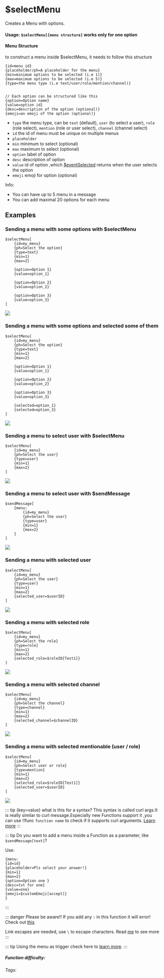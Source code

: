 # $selectMenu
Creates a Menu with options.

#### Usage: `$selectMenu[{menu structure]` works only for one option

#### Menu Structure
to construct a menu inside $selectMenu, it needs to follow this structure
```
{id=menu id}
{placeholder/ph=A placeholder for the menu}
{min=minimum options to be selected (i.e 1)}
{max=maximum options to be selected (i.e 5)}
{type=the menu type (i.e text/user/role/mention/channel)}


// Each option can be structured like this
{option=Option name}
{value=option id}
{desc=description of the option (optional)}
{emoji=an emoji of the option (optional)}

```
* `type` the menu type, can be `text` (default), `user` (to select a user), `role` (role select), `mention` (role or user select), `channel` (channel select) 
* `id` the id of menu must be unique on multiple menus
* `placeholder`
* `min` minimum to select (optional)
* `max` maximum to select (optional)
* `option` label of option
* `desc` description of option
* `value` id of option ,which [$eventSelected](./eventSelected.md) returns when the user selects the option
* `emoji` emoji for option (optional)

Info:
* You can have up to 5 menu in a message
* You can add maximal 20 options for each menu

## Examples
### Sending a menu with some options with $selectMenu
```
$selectMenu[
    {id=my_menu}
    {ph=Select the option}
    {type=text}
    {min=1}
    {max=2}

    {option=Option 1}
    {value=option_1}

    {option=Option 2}
    {value=option_2}

    {option=Option 3}
    {value=option_3}
]
```
![](https://i.imgur.com/pSIYauj.png)

### Sending a menu with some options and selected some of them
```
$selectMenu[
    {id=my_menu}
    {ph=Select the option}
    {type=text}
    {min=1}
    {max=2}

    {option=Option 1}
    {value=option_1}

    {option=Option 2}
    {value=option_2}

    {option=Option 3}
    {value=option_3}

    {selected=option_1}
    {selected=option_3}
]
```
![](https://i.imgur.com/gAe2sP0.png)


### Sending a menu to select user with $selectMenu
```
$selectMenu[
    {id=my_menu}
    {ph=Select the user}
    {type=user}
    {min=1}
    {max=2}
]
```
![](https://i.imgur.com/TuXQ5nN.png)

### Sending a menu to select user with $sendMessage
```
$sendMessage[
    {menu:
        {id=my_menu}
        {ph=Select the user}
        {type=user}
        {min=1}
        {max=2}    
    }
]
```
![](https://i.imgur.com/EXOYY1k.png)

### Sending a menu with selected user
```
$selectMenu[
    {id=my_menu}
    {ph=Select the user}
    {type=user}
    {min=1}
    {max=2}
    {selected_user=$userID}
]
```
![](https://i.imgur.com/UmFu9Of.png)

### Sending a menu with selected role
```
$selectMenu[
    {id=my_menu}
    {ph=Select the role}
    {type=role}
    {min=1}
    {max=2}
    {selected_role=$roleID[Test1]}
]
```
![](https://i.imgur.com/XldvSKC.png)

### Sending a menu with selected channel
```
$selectMenu[
    {id=my_menu}
    {ph=Select the channel}
    {type=channel}
    {min=1}
    {max=2}
    {selected_channel=$channelID}
]
```
![](https://i.imgur.com/gNDtTWP.png)

### Sending a menu with selected mentionable (user / role)
```
$selectMenu[
    {id=my_menu}
    {ph=Select user or role}
    {type=mention}
    {min=1}
    {max=2}
    {selected_role=$roleID[Test1]}
    {selected_user=$userID}
]
```
![](https://i.imgur.com/ZkamUGb.png)

::: tip {key=value} what is this for a syntax?
This syntax is called curl args.It is really similar to curl message.Especially new Functions support it ,you can use !!func `function name` to check if it supports curl arguments.
 [Learn more](../guide/curl.md)
:::

::: tip Do you want to add a menu inside a Function as a parameter, like `$sendMessage[text]`?

Use: 
```
{menu:
{id=id}
{placeholder=Pls select your answer!}
{min=1}
{max=2}
{option=Option one }
{desc=txt for one}
{value=one}
{emoji=$customEmoji[accept]}
}
```
:::

::: danger Please be aware!!
If you add any `:` in this function it will error! Check out [this](../../Other/syntax.md)

Link escapes are needed, use `\` to escape characters. Read [me](../../Other/syntax.md) to see more
:::

::: tip
Using the menu as trigger check here to [learn more](../../Trigger/menu.md).
:::

##### Function difficulty: <Badge type="warning" text="Medium" vertical="middle" /> 
###### Tags: <Badge type="tip" text="selectMenu" vertical="middle" /> <Badge type="tip" text="component" vertical="middle" /> 